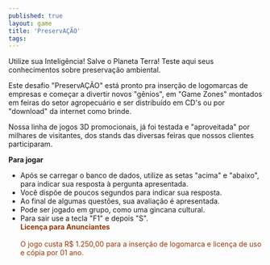 ```yaml
---
published: true
layout: game
title: 'PreservAÇÃO'
tags: 
---
```

Utilize sua Inteligência! Salve o Planeta Terra!
Teste aqui seus conhecimentos sobre preservação ambiental.

Este desafio "PreservAÇÃO" está pronto pra inserção de logomarcas de empresas e começar a divertir novos "gênios", em "Game Zones" montados em feiras do setor agropecuário e ser distribuído em CD's ou por "download" da internet como brinde.







Nossa linha de jogos 3D promocionais, já foi testada e "aproveitada" por milhares de visitantes, dos stands das diversas feiras que nossos clientes participaram.

<span style="font-weight: bold;">Para jogar</span>

- Após se carregar o banco de dados, utilize as setas "acima" e "abaixo", para indicar sua resposta à pergunta apresentada.
- Você dispõe de poucos segundos para indicar sua resposta.
- Ao final de algumas questões, sua avaliação é apresentada.
- Pode ser jogado em grupo, como uma gincana cultural.
- Para sair use a tecla "F1" e depois "S".
<br style="color: #993300;" /><span style="color: #993300; font-weight: bold;">Licença para Anunciantes</span><br style="color: #993300;" /><br style="color: #993300;" /><span style="color: #993300;">O jogo custa R$ 1.250,00 para a inserção de logomarca e licença de uso e cópia por 01 ano.</span>